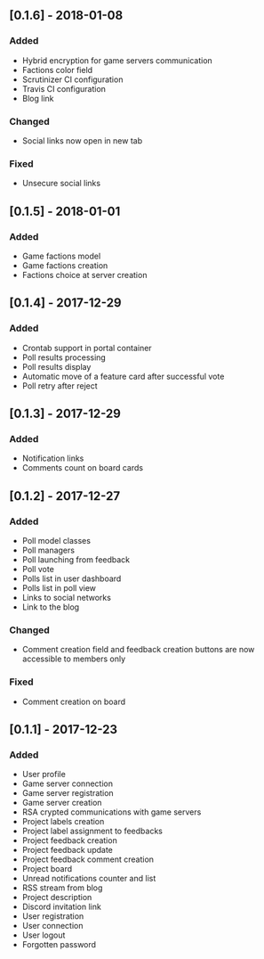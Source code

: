 ## [0.1.6] - 2018-01-08
### Added
- Hybrid encryption for game servers communication
- Factions color field
- Scrutinizer CI configuration
- Travis CI configuration
- Blog link

### Changed
- Social links now open in new tab

### Fixed
- Unsecure social links

## [0.1.5] - 2018-01-01
### Added
- Game factions model
- Game factions creation
- Factions choice at server creation

## [0.1.4] - 2017-12-29
### Added
- Crontab support in portal container
- Poll results processing
- Poll results display
- Automatic move of a feature card after successful vote
- Poll retry after reject

## [0.1.3] - 2017-12-29
### Added
- Notification links
- Comments count on board cards

## [0.1.2] - 2017-12-27
### Added
- Poll model classes
- Poll managers
- Poll launching from feedback
- Poll vote
- Polls list in user dashboard
- Polls list in poll view
- Links to social networks
- Link to the blog

### Changed
- Comment creation field and feedback creation buttons are now accessible to members only 

### Fixed
- Comment creation on board

## [0.1.1] - 2017-12-23
### Added
- User profile
- Game server connection
- Game server registration
- Game server creation
- RSA crypted communications with game servers
- Project labels creation
- Project label assignment to feedbacks
- Project feedback creation
- Project feedback update
- Project feedback comment creation
- Project board
- Unread notifications counter and list
- RSS stream from blog
- Project description
- Discord invitation link
- User registration
- User connection
- User logout
- Forgotten password